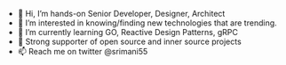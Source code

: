 - 👋 Hi, I’m hands-on Senior Developer, Designer, Architect
- 👀 I’m interested in knowing/finding new technologies that are trending.
- 🌱 I’m currently learning GO, Reactive Design Patterns, gRPC
- 💞️ Strong supporter of open source and inner source projects
- 📫 Reach me on twitter @srimani55

<!---
srimanivannan/srimanivannan is a ✨ special ✨ repository because its `README.md` (this file) appears on your GitHub profile.
You can click the Preview link to take a look at your changes.
--->
